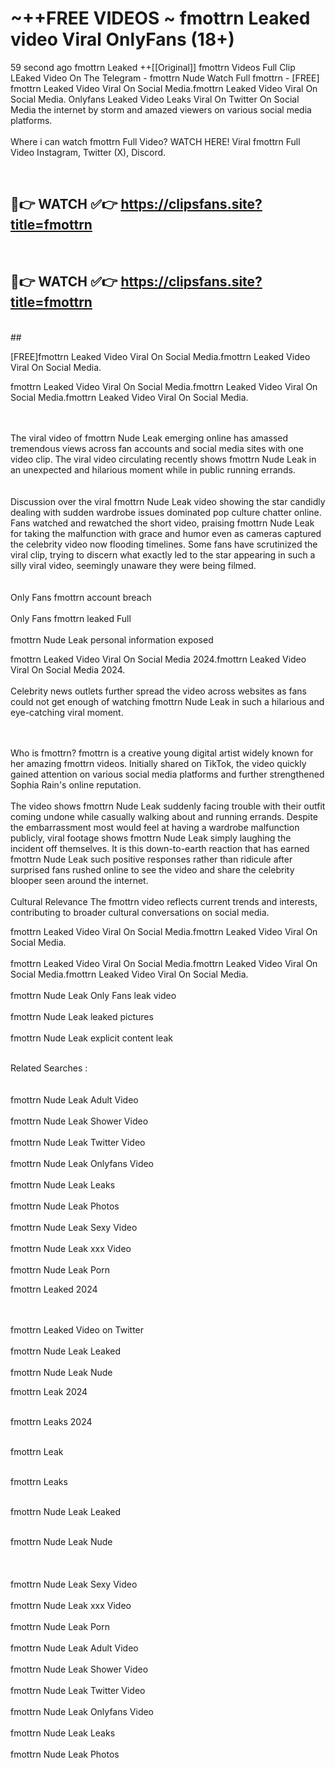 # ~++FREE VIDEOS ~ fmottrn Leaked video Viral OnlyFans (18+)<br>


59 second ago fmottrn Leaked ++[[Original]] fmottrn Videos Full Clip LEaked Video On The Telegram  - fmottrn Nude  Watch Full fmottrn - [FREE] fmottrn Leaked Video Viral On Social Media.fmottrn Leaked Video Viral On Social Media.   Onlyfans Leaked Video Leaks Viral On Twitter On Social Media the internet by storm and amazed viewers on various social media platforms. <br><br>
Where i can watch fmottrn Full Video? WATCH HERE! Viral fmottrn Full Video Instagram, Twitter (X), Discord. <br>


 <br>

##  🔴👉 WATCH ✅👉  <a href="https://clipsfans.site?title=fmottrn&ref=git">https://clipsfans.site?title=fmottrn</a> <br>
  <br>

##  🔴👉 WATCH ✅👉  <a href="https://clipsfans.site?title=fmottrn&ref=git">https://clipsfans.site?title=fmottrn</a> <br>
  <br>
  ##



[FREE]fmottrn Leaked Video Viral On Social Media.fmottrn Leaked Video Viral On Social Media. <br>

fmottrn Leaked Video Viral On Social Media.fmottrn Leaked Video Viral On Social Media.fmottrn Leaked Video Viral On Social Media. <br>


  <br>

  <br>
The viral video of fmottrn Nude Leak emerging online has amassed tremendous views across fan accounts and social media sites with one video clip. The viral video circulating recently shows fmottrn Nude Leak in an unexpected and hilarious moment while in public running errands.<br>
<br>


<br>
Discussion over the viral fmottrn Nude Leak video showing the star candidly dealing with sudden wardrobe issues dominated pop culture chatter online. Fans watched and rewatched the short video, praising fmottrn Nude Leak for taking the malfunction with grace and humor even as cameras captured the celebrity video now flooding timelines. Some fans have scrutinized the viral clip, trying to discern what exactly led to the star appearing in such a silly viral video, seemingly unaware they were being filmed.<br>
<br>
<br> 
Only Fans fmottrn account breach<br>
<br>
Only Fans fmottrn leaked Full <br>
<br>
fmottrn Nude Leak personal information exposed<br>

fmottrn Leaked Video Viral On Social Media 2024.fmottrn Leaked Video Viral On Social Media 2024. <br>
<br>
Celebrity news outlets further spread the video across websites as fans could not get enough of watching fmottrn Nude Leak in such a hilarious and eye-catching viral moment.<br>
<br>

<br>
Who is fmottrn? fmottrn is a creative young digital artist widely known for her amazing fmottrn videos. Initially shared on TikTok, the video quickly gained attention on various social media platforms and further strengthened Sophia Rain's online reputation.<br>
<br>
The video shows fmottrn Nude Leak suddenly facing trouble with their outfit coming undone while casually walking about and running errands. Despite the embarrassment most would feel at having a wardrobe malfunction publicly, viral footage shows fmottrn Nude Leak simply laughing the incident off themselves. It is this down-to-earth reaction that has earned fmottrn Nude Leak such positive responses rather than ridicule after surprised fans rushed online to see the video and share the celebrity blooper seen around the internet.<br>
<br>
Cultural Relevance The fmottrn video reflects current trends and interests, contributing to broader cultural conversations on social media.<br>

fmottrn Leaked Video Viral On Social Media.fmottrn Leaked Video Viral On Social Media.<br>
<br>
fmottrn Leaked Video Viral On Social Media.fmottrn Leaked Video Viral On Social Media.fmottrn Leaked Video Viral On Social Media.<br>
<br>
fmottrn Nude Leak Only Fans leak video<br>
<br>
fmottrn Nude Leak leaked pictures<br>
<br>
fmottrn Nude Leak explicit content leak<br>


<br>
Related Searches :<br>
<br>

<br>
fmottrn Nude Leak Adult Video<br>
<br>
fmottrn Nude Leak Shower Video<br>
<br>
fmottrn Nude Leak Twitter Video<br>
<br>
fmottrn Nude Leak Onlyfans Video<br>
<br>
fmottrn Nude Leak Leaks<br>
<br>
fmottrn Nude Leak Photos<br>

<br>
fmottrn Nude Leak Sexy Video<br>
<br>
fmottrn Nude Leak xxx Video<br>
<br>
fmottrn Nude Leak Porn<br>

fmottrn  Leaked 2024 <br> <br>
<br>

fmottrn Leaked Video on Twitter <br>
<br>
fmottrn Nude Leak Leaked<br>
<br>
fmottrn Nude Leak Nude<br>


fmottrn  Leak 2024 <br> <br>



fmottrn  Leaks 2024 <br> <br>



 
fmottrn  Leak<br> <br>



fmottrn  Leaks<br> <br>


fmottrn Nude Leak Leaked<br> <br>

fmottrn Nude Leak Nude<br> <br>
<br> <br>
fmottrn Nude Leak Sexy Video
<br> <br>
fmottrn Nude Leak xxx Video
<br> <br>
fmottrn Nude Leak Porn
<br> <br>
fmottrn Nude Leak Adult Video
<br> <br>
fmottrn Nude Leak Shower Video
<br> <br>
fmottrn Nude Leak Twitter Video
<br> <br>
fmottrn Nude Leak Onlyfans Video
<br> <br>
fmottrn Nude Leak Leaks
<br> <br>
fmottrn Nude Leak Photos






</p>




 



</p>










